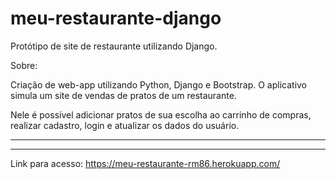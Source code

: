 # meu-restaurante-django

Protótipo de site de restaurante utilizando Django.

Sobre:

Criação de web-app utilizando Python, Django e Bootstrap.
O aplicativo simula um site de vendas de pratos de um restaurante.

Nele é possível adicionar pratos de sua escolha ao carrinho de compras,
realizar cadastro, login e atualizar os dados do usuário.

----------------------------------------------------------------------
----------------------------------------------------------------------

Link para acesso:
https://meu-restaurante-rm86.herokuapp.com/
